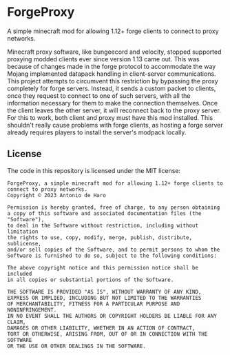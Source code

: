# ForgeProxy

A simple minecraft mod for allowing 1.12+ forge clients to connect to proxy networks.

Minecraft proxy software, like bungeecord and velocity, stopped supported proxying modded clients ever since version 1.13 came out.
This was because of changes made in the forge protocol to accommodate the way Mojang implemented datapack handling in client-server communications.
This project attempts to circumvent this restriction by bypassing the proxy completely for forge servers.
Instead, it sends a custom packet to clients, once they request to connect to one of such servers, with all the information necessary for them to make the connection themselves.
Once the client leaves the other server, it will reconnect back to the proxy server.
For this to work, both client and proxy must have this mod installed.
This shouldn't really cause problems with forge clients, as hosting a forge server already requires players to install the server's modpack locally.

## License

The code in this repository is licensed under the MIT license:

```
ForgeProxy, a simple minecraft mod for allowing 1.12+ forge clients to connect to proxy networks.
Copyright © 2023 Antonio de Haro

Permission is hereby granted, free of charge, to any person obtaining
a copy of this software and associated documentation files (the "Software"),
to deal in the Software without restriction, including without limitation
the rights to use, copy, modify, merge, publish, distribute, sublicense,
and/or sell copies of the Software, and to permit persons to whom the
Software is furnished to do so, subject to the following conditions:

The above copyright notice and this permission notice shall be included
in all copies or substantial portions of the Software.

THE SOFTWARE IS PROVIDED "AS IS", WITHOUT WARRANTY OF ANY KIND,
EXPRESS OR IMPLIED, INCLUDING BUT NOT LIMITED TO THE WARRANTIES
OF MERCHANTABILITY, FITNESS FOR A PARTICULAR PURPOSE AND NONINFRINGEMENT.
IN NO EVENT SHALL THE AUTHORS OR COPYRIGHT HOLDERS BE LIABLE FOR ANY CLAIM,
DAMAGES OR OTHER LIABILITY, WHETHER IN AN ACTION OF CONTRACT,
TORT OR OTHERWISE, ARISING FROM, OUT OF OR IN CONNECTION WITH THE SOFTWARE
OR THE USE OR OTHER DEALINGS IN THE SOFTWARE.
```

